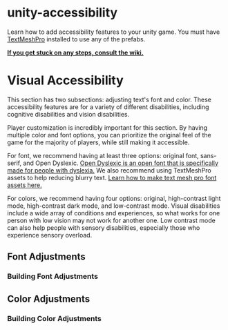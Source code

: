 # unity-accessibility
<p>Learn how to add accessibility features to your unity game. You must have <a href="https://docs.unity3d.com/Manual/com.unity.textmeshpro.html">TextMeshPro</a> installed to use any of the prefabs.

**[If you get stuck on any steps, consult the wiki.](https://github.com/krs9851/unity-accessibility/wiki/Visual-Accessibility)**

<h1>Visual Accessibility</h1>

<p>This section has two subsections: adjusting text's font and color. These accessibility features are for a variety of different disabilities, including cognitive disabilities and vision disabilities.</p>

<p>Player customization is incredibly important for this section. By having multiple color and font options, you can prioritize the original feel of the game for the majority of players, while still making it accessible.</p>

<p>For font, we recommend having at least three options: original font, sans-serif, and Open Dyslexic. <a href="https://opendyslexic.org/">Open Dyslexic is an open font that is specifically made for people with dyslexia.</a> We also recommend using TextMeshPro assets to help reducing blurry text. <a href="https://docs.unity3d.com/Packages/com.unity.textmeshpro@4.0/manual/FontAssetsCreator.html">Learn how to make text mesh pro font assets here.</a></p>

<p>For colors, we recommend having four options: original, high-contrast light mode, high-contrast dark mode, and low-contrast mode. Visual disabilities include a wide array of conditions and experiences, so what works for one person with low vision may not work for another one. Low contrast mode can also help people with sensory disabilities, especially those who experience sensory overload.</p>

<h2>Font Adjustments</h2>



<h3>Building Font Adjustments</h3>

<h2>Color Adjustments</h2>

<h3>Building Color Adjustments</h3>

